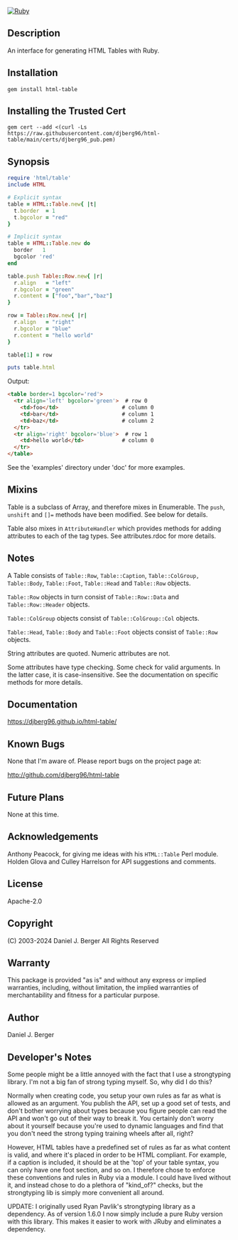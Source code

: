 [![Ruby](https://github.com/djberg96/html-table/actions/workflows/ruby.yml/badge.svg)](https://github.com/djberg96/html-table/actions/workflows/ruby.yml)

## Description
An interface for generating HTML Tables with Ruby.

## Installation
`gem install html-table`

## Installing the Trusted Cert

`gem cert --add <(curl -Ls https://raw.githubusercontent.com/djberg96/html-table/main/certs/djberg96_pub.pem)`

## Synopsis
```ruby
require 'html/table'
include HTML

# Explicit syntax
table = HTML::Table.new{ |t|
  t.border  = 1
  t.bgcolor = "red"
}

# Implicit syntax
table = HTML::Table.new do
  border   1
  bgcolor 'red'
end

table.push Table::Row.new{ |r|
  r.align   = "left"
  r.bgcolor = "green"
  r.content = ["foo","bar","baz"]
}

row = Table::Row.new{ |r|
  r.align   = "right"
  r.bgcolor = "blue"
  r.content = "hello world"
}

table[1] = row

puts table.html
```
Output:
```html
<table border=1 bgcolor='red'>
  <tr align='left' bgcolor='green'>  # row 0
    <td>foo</td>                    # column 0
    <td>bar</td>                    # column 1
    <td>baz</td>                    # column 2
  </tr>
  <tr align='right' bgcolor='blue'>  # row 1
    <td>hello world</td>            # column 0
  </tr>
</table>
```
See the 'examples' directory under 'doc' for more examples.

## Mixins
Table is a subclass of Array, and therefore mixes in Enumerable. The
`push`, `unshift` and `[]=` methods have been modified. See below for details.

Table also mixes in `AttributeHandler` which provides methods for adding
attributes to each of the tag types. See attributes.rdoc for more details.

## Notes
A Table consists of `Table::Row`, `Table::Caption`, `Table::ColGroup,`
`Table::Body`, `Table::Foot`, `Table::Head` and `Table::Row` objects.

`Table::Row` objects in turn consist of `Table::Row::Data` and `Table::Row::Header` objects.

`Table::ColGroup` objects consist of `Table::ColGroup::Col` objects.

`Table::Head`, `Table::Body` and `Table::Foot` objects consist of `Table::Row` objects.

String attributes are quoted. Numeric attributes are not.

Some attributes have type checking. Some check for valid arguments. In
the latter case, it is case-insensitive. See the documentation on
specific methods for more details.

## Documentation

https://djberg96.github.io/html-table/

## Known Bugs
None that I'm aware of. Please report bugs on the project page at:

http://github.com/djberg96/html-table

## Future Plans
None at this time.

## Acknowledgements
Anthony Peacock, for giving me ideas with his `HTML::Table` Perl module.
Holden Glova and Culley Harrelson for API suggestions and comments.

## License
Apache-2.0

## Copyright
(C) 2003-2024 Daniel J. Berger
All Rights Reserved

## Warranty
This package is provided "as is" and without any express or
implied warranties, including, without limitation, the implied
warranties of merchantability and fitness for a particular purpose.

## Author
Daniel J. Berger

## Developer's Notes
Some people might be a little annoyed with the fact that I use a
strongtyping library. I'm not a big fan of strong typing myself.
So, why did I do this?

Normally when creating code, you setup your own rules as far as what is
allowed as an argument. You publish the API, set up a good set of tests,
and don't bother worrying about types because you figure people can read
the API and won't go out of their way to break it. You certainly don't
worry about it yourself because you're used to dynamic languages and find
that you don't need the strong typing training wheels after all, right?

However, HTML tables have a predefined set of rules as far as what content
is valid, and where it's placed in order to be HTML compliant. For
example, if a caption is included, it should be at the 'top' of your table
syntax, you can only have one foot section, and so on. I therefore chose to
enforce these conventions and rules in Ruby via a module. I could have
lived without it, and instead chose to do a plethora of "kind_of?" checks,
but the strongtyping lib is simply more convenient all around.

UPDATE: I originally used Ryan Pavlik's strongtyping library as a dependency.
As of version 1.6.0 I now simply include a pure Ruby version with this library.
This makes it easier to work with JRuby and eliminates a dependency.
